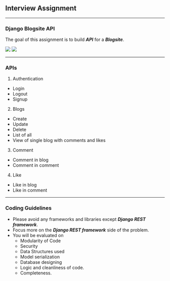 ## Interview Assignment

<hr>

### Django Blogsite API

The goal of this assignment is to build ***API*** for a ***Blogsite***.

<img src="https://mockupsforfree.com/wp-content/uploads/2018/09/Blog-2.png" />
<img src="https://gblobscdn.gitbook.com/assets%2F-LbzMeM9XfnblRd78nga%2F-Lch7DC2oqHIVpJRm3yA%2F-Lch8pSzvdQYop-esK5S%2FScreen%20Shot%202019-04-17%20at%202.15.01%20PM.png?alt=media&token=098d5092-2de3-4ac1-ae51-4b106da57e4f" />

<hr>

### APIs

1. Authentication
  - Login
  - Logout
  - Signup
2. Blogs
  - Create
  - Update
  - Delete
  - List of all
  - View of single blog with comments and likes
3. Comment
  - Comment in blog
  - Comment in comment
4. Like
  - Like in blog
  - Like in comment

<hr>

### Coding Guidelines

- Please avoid any frameworks and libraries except ***Django REST framework***.
- Focus more on the ***Django REST framework*** side of the problem.
- You will be evaluated on
  - Modularity of Code
  - Security
  - Data Structures used
  - Model serialization
  - Database designing
  - Logic and cleanliness of code.
  - Completeness.
